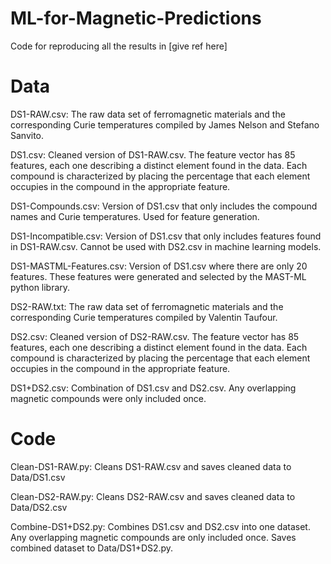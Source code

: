 # ML-for-Magnetic-Predictions
Code for reproducing all the results in [give ref here]

# Data

DS1-RAW.csv: 
The raw data set of ferromagnetic materials and the corresponding Curie temperatures compiled by James Nelson and Stefano Sanvito.

DS1.csv:
Cleaned version of DS1-RAW.csv. The feature vector has 85 features, each one describing a distinct element found in the data. Each compound is characterized by placing the percentage that each element occupies in the compound in the appropriate feature.

DS1-Compounds.csv:
Version of DS1.csv that only includes the compound names and Curie temperatures. Used for feature generation.

DS1-Incompatible.csv:
Version of DS1.csv that only includes features found in DS1-RAW.csv. Cannot be used with DS2.csv in machine learning models.

DS1-MASTML-Features.csv:
Version of DS1.csv where there are only 20 features. These features were generated and selected by the MAST-ML python library.

DS2-RAW.txt: 
The raw data set of ferromagnetic materials and the corresponding Curie temperatures compiled by Valentin Taufour.

DS2.csv: 
Cleaned version of DS2-RAW.csv. The feature vector has 85 features, each one describing a distinct element found in the data. Each compound is characterized by placing the percentage that each element occupies in the compound in the appropriate feature.

DS1+DS2.csv: 
Combination of DS1.csv and DS2.csv. Any overlapping magnetic compounds were only included once.

# Code

Clean-DS1-RAW.py:
Cleans DS1-RAW.csv and saves cleaned data to Data/DS1.csv

Clean-DS2-RAW.py:
Cleans DS2-RAW.csv and saves cleaned data to Data/DS2.csv

Combine-DS1+DS2.py:
Combines DS1.csv and DS2.csv into one dataset. Any overlapping magnetic compounds are only included once. Saves combined dataset to Data/DS1+DS2.py.


